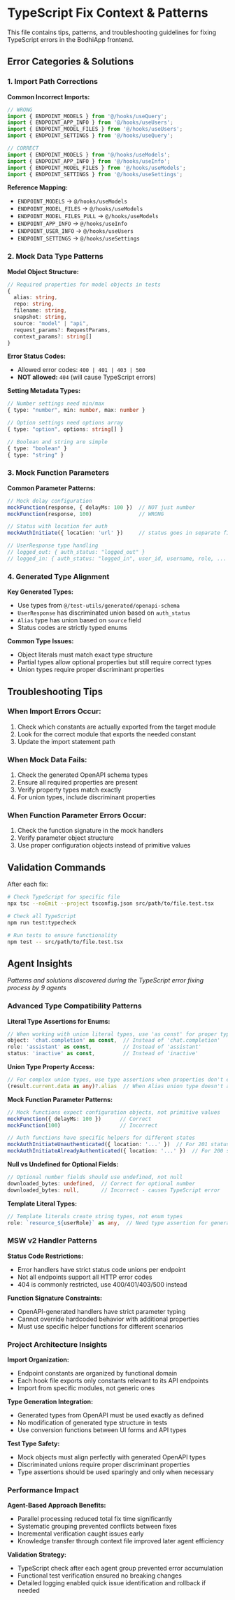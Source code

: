 # TypeScript Fix Context & Patterns

This file contains tips, patterns, and troubleshooting guidelines for fixing TypeScript errors in the BodhiApp frontend.

## Error Categories & Solutions

### 1. Import Path Corrections

**Common Incorrect Imports:**
```typescript
// WRONG
import { ENDPOINT_MODELS } from '@/hooks/useQuery';
import { ENDPOINT_APP_INFO } from '@/hooks/useUsers';
import { ENDPOINT_MODEL_FILES } from '@/hooks/useUsers';
import { ENDPOINT_SETTINGS } from '@/hooks/useQuery';

// CORRECT
import { ENDPOINT_MODELS } from '@/hooks/useModels';
import { ENDPOINT_APP_INFO } from '@/hooks/useInfo';
import { ENDPOINT_MODEL_FILES } from '@/hooks/useModels';
import { ENDPOINT_SETTINGS } from '@/hooks/useSettings';
```

**Reference Mapping:**
- `ENDPOINT_MODELS` → `@/hooks/useModels`
- `ENDPOINT_MODEL_FILES` → `@/hooks/useModels`
- `ENDPOINT_MODEL_FILES_PULL` → `@/hooks/useModels`
- `ENDPOINT_APP_INFO` → `@/hooks/useInfo`
- `ENDPOINT_USER_INFO` → `@/hooks/useUsers`
- `ENDPOINT_SETTINGS` → `@/hooks/useSettings`

### 2. Mock Data Type Patterns

**Model Object Structure:**
```typescript
// Required properties for model objects in tests
{
  alias: string,
  repo: string,
  filename: string,
  snapshot: string,
  source: "model" | "api",
  request_params?: RequestParams,
  context_params?: string[]
}
```

**Error Status Codes:**
- Allowed error codes: `400 | 401 | 403 | 500`
- **NOT allowed:** `404` (will cause TypeScript errors)

**Setting Metadata Types:**
```typescript
// Number settings need min/max
{ type: "number", min: number, max: number }

// Option settings need options array
{ type: "option", options: string[] }

// Boolean and string are simple
{ type: "boolean" }
{ type: "string" }
```

### 3. Mock Function Parameters

**Common Parameter Patterns:**
```typescript
// Mock delay configuration
mockFunction(response, { delayMs: 100 })  // NOT just number
mockFunction(response, 100)               // WRONG

// Status with location for auth
mockAuthInitiate({ location: 'url' })     // status goes in separate field

// UserResponse type handling
// logged_out: { auth_status: "logged_out" }
// logged_in: { auth_status: "logged_in", user_id, username, role, ... }
```

### 4. Generated Type Alignment

**Key Generated Types:**
- Use types from `@/test-utils/generated/openapi-schema`
- `UserResponse` has discriminated union based on `auth_status`
- `Alias` type has union based on `source` field
- Status codes are strictly typed enums

**Common Type Issues:**
- Object literals must match exact type structure
- Partial types allow optional properties but still require correct types
- Union types require proper discriminant properties

## Troubleshooting Tips

### When Import Errors Occur:
1. Check which constants are actually exported from the target module
2. Look for the correct module that exports the needed constant
3. Update the import statement path

### When Mock Data Fails:
1. Check the generated OpenAPI schema types
2. Ensure all required properties are present
3. Verify property types match exactly
4. For union types, include discriminant properties

### When Function Parameter Errors Occur:
1. Check the function signature in the mock handlers
2. Verify parameter object structure
3. Use proper configuration objects instead of primitive values

## Validation Commands

After each fix:
```bash
# Check TypeScript for specific file
npx tsc --noEmit --project tsconfig.json src/path/to/file.test.tsx

# Check all TypeScript
npm run test:typecheck

# Run tests to ensure functionality
npm test -- src/path/to/file.test.tsx
```

## Agent Insights

*Patterns and solutions discovered during the TypeScript error fixing process by 9 agents*

### Advanced Type Compatibility Patterns

**Literal Type Assertions for Enums:**
```typescript
// When working with union literal types, use 'as const' for proper type inference
object: 'chat.completion' as const,  // Instead of 'chat.completion'
role: 'assistant' as const,          // Instead of 'assistant'
status: 'inactive' as const,         // Instead of 'inactive'
```

**Union Type Property Access:**
```typescript
// For complex union types, use type assertions when properties don't exist on all variants
(result.current.data as any)?.alias  // When Alias union type doesn't allow direct access
```

**Mock Function Parameter Patterns:**
```typescript
// Mock functions expect configuration objects, not primitive values
mockFunction({ delayMs: 100 })      // Correct
mockFunction(100)                   // Incorrect

// Auth functions have specific helpers for different states
mockAuthInitiateUnauthenticated({ location: '...' })  // For 201 status
mockAuthInitiateAlreadyAuthenticated({ location: '...' })  // For 200 status
```

**Null vs Undefined for Optional Fields:**
```typescript
// Optional number fields should use undefined, not null
downloaded_bytes: undefined,  // Correct for optional number
downloaded_bytes: null,       // Incorrect - causes TypeScript error
```

**Template Literal Types:**
```typescript
// Template literals create string types, not enum types
role: `resource_${userRole}` as any,  // Need type assertion for generated strings
```

### MSW v2 Handler Patterns

**Status Code Restrictions:**
- Error handlers have strict status code unions per endpoint
- Not all endpoints support all HTTP error codes
- 404 is commonly restricted, use 400/401/403/500 instead

**Function Signature Constraints:**
- OpenAPI-generated handlers have strict parameter typing
- Cannot override hardcoded behavior with additional properties
- Must use specific helper functions for different scenarios

### Project Architecture Insights

**Import Organization:**
- Endpoint constants are organized by functional domain
- Each hook file exports only constants relevant to its API endpoints
- Import from specific modules, not generic ones

**Type Generation Integration:**
- Generated types from OpenAPI must be used exactly as defined
- No modification of generated type structure in tests
- Use conversion functions between UI forms and API types

**Test Type Safety:**
- Mock objects must align perfectly with generated OpenAPI types
- Discriminated unions require proper discriminant properties
- Type assertions should be used sparingly and only when necessary

### Performance Impact

**Agent-Based Approach Benefits:**
- Parallel processing reduced total fix time significantly
- Systematic grouping prevented conflicts between fixes
- Incremental verification caught issues early
- Knowledge transfer through context file improved later agent efficiency

**Validation Strategy:**
- TypeScript check after each agent group prevented error accumulation
- Functional test verification ensured no breaking changes
- Detailed logging enabled quick issue identification and rollback if needed